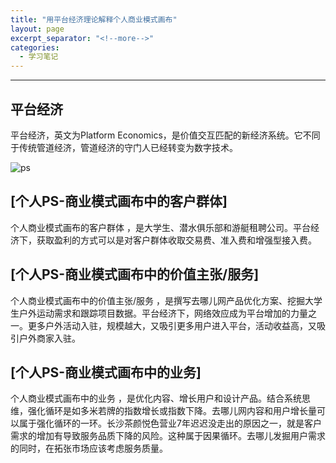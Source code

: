 ```yaml
---
title: "用平台经济理论解释个人商业模式画布"
layout: page
excerpt_separator: "<!--more-->"
categories:
  - 学习笔记
---
```

> 

<!--more-->


---

## 平台经济 ##
平台经济，英文为Platform Economics，是价值交互匹配的新经济系统。它不同于传统管道经济，管道经济的守门人已经转变为数字技术。 

![ps](https://bbs-pic.datacourse.cn/forum/202105/22/08261006o00308o66mo1oo.png)
## [个人PS-商业模式画布中的客户群体] ##
个人商业模式画布的客户群体 ，是大学生、潜水俱乐部和游艇租聘公司。平台经济下，获取盈利的方式可以是对客户群体收取交易费、准入费和增强型接入费。

## [个人PS-商业模式画布中的价值主张/服务] ##
个人商业模式画布中的价值主张/服务  ，是撰写去哪儿网产品优化方案、挖掘大学生户外运动需求和跟踪项目数据。平台经济下，网络效应成为平台增加的力量之一。更多户外活动入驻，规模越大，又吸引更多用户进入平台，活动收益高，又吸引户外商家入驻。

## [个人PS-商业模式画布中的业务] ##
个人商业模式画布中的业务 ，是优化内容、增长用户和设计产品。结合系统思维，强化循环是如多米若牌的指数增长或指数下降。去哪儿网内容和用户增长量可以属于强化循环的一环。长沙茶颜悦色营业7年迟迟没走出的原因之一，就是客户需求的增加有导致服务品质下降的风险。这种属于因果循环。去哪儿发掘用户需求的同时，在拓张市场应该考虑服务质量。